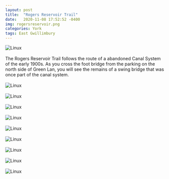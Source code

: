 ```yaml
---
layout: post
title:  "Rogers Reservoir Trail"
date:   2020-11-08 17:52:52 -0400
img: rogersreservoir.png
categories: York
tags: East Gwillimbury
---
```


![Linux]({{site.baseurl}}/images/rogersreservoir.png)
<br>
<br>
The Rogers Reservoir Trail follows the route of a abandoned Canal System of the early 1900s. As you cross the foot bridge from the parking on the north side of Green Lan, you will see the remains of a swing bridge that was once part of the canal system. 
<br>
<br>
![Linux]({{site.baseurl}}/images/rogersreservoir1.jpg)
<br>
<br>
![Linux]({{site.baseurl}}/images/rogersreservoir2.jpg)
<br>
<br>
![Linux]({{site.baseurl}}/images/rogersreservoir3.jpg)
<br>
<br>
![Linux]({{site.baseurl}}/images/rogersreservoir4.jpg)
<br>
<br>
![Linux]({{site.baseurl}}/images/rogersreservoir5.jpg)
<br>
<br>
![Linux]({{site.baseurl}}/images/rogersreservoir6.jpg)
<br>
<br>
![Linux]({{site.baseurl}}/images/rogersreservoir7.jpg)
<br>
<br>
![Linux]({{site.baseurl}}/images/rogersreservoir8.jpg)
<br>
<br>
![Linux]({{site.baseurl}}/images/rogersreservoir9.jpg)
